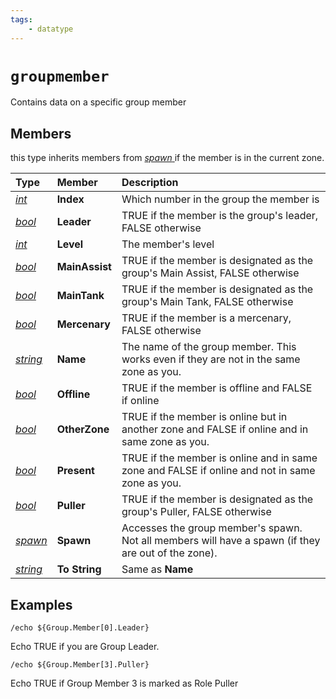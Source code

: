 ```yaml
---
tags:
    - datatype
---
```


# `groupmember`

Contains data on a specific group member

## Members

this type inherits members from [_spawn_ ](datatype-spawn.md)if the member is in the current zone.

| **Type** | **Member** | **Description** |
| :--- | :--- | :--- |
| [_int_](datatype-int.md) | **Index** | Which number in the group the member is |
| [_bool_](datatype-bool.md) | **Leader** | TRUE if the member is the group's leader, FALSE otherwise |
| [_int_](datatype-int.md) | **Level** | The member's level |
| [_bool_](datatype-bool.md) | **MainAssist** | TRUE if the member is designated as the group's Main Assist, FALSE otherwise |
| [_bool_](datatype-bool.md) | **MainTank** | TRUE if the member is designated as the group's Main Tank, FALSE otherwise |
| [_bool_](datatype-bool.md) | **Mercenary** | TRUE if the member is a mercenary, FALSE otherwise |
| [_string_](datatype-string.md) | **Name** | The name of the group member. This works even if they are not in the same zone as you. |
| [_bool_](datatype-bool.md) | **Offline** | TRUE if the member is offline and FALSE if online |
| [_bool_](datatype-bool.md) | **OtherZone** | TRUE if the member is online but in another zone and FALSE if online and in same zone as you. |
| [_bool_](datatype-bool.md) | **Present** | TRUE if the member is online and in same zone and FALSE if online and not in same zone as you. |
| [_bool_](datatype-bool.md) | **Puller** | TRUE if the member is designated as the group's Puller, FALSE otherwise |
| [_spawn_](datatype-spawn.md) | **Spawn** | Accesses the group member's spawn. Not all members will have a spawn (if they are out of the zone). |
| [_string_](datatype-string.md) | **To String** | Same as **Name** |

## Examples

`/echo ${Group.Member[0].Leader}`

Echo TRUE if you are Group Leader.

`/echo ${Group.Member[3].Puller}`

Echo TRUE if Group Member 3 is marked as Role Puller

